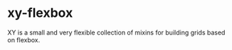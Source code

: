 # xy-flexbox
XY is a small and very flexible collection of mixins for building grids based on flexbox.
